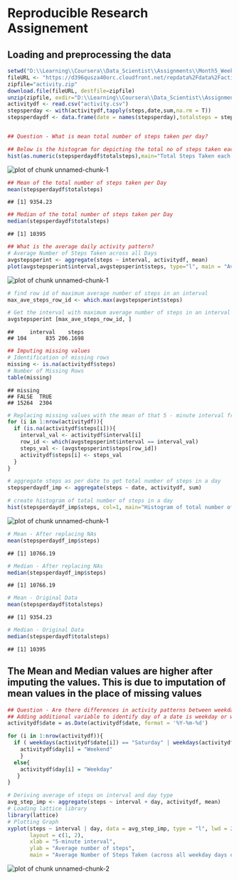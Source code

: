 # Reproducible Research Assignement

## Loading and preprocessing the data

```r
setwd("D:\\Learning\\Coursera\\Data_Scientist\\Assignments\\Month5_Week2")
fileURL <- "https://d396qusza40orc.cloudfront.net/repdata%2Fdata%2Factivity.zip"
zipfile="activity.zip"
download.file(fileURL, destfile=zipfile)
unzip(zipfile, exdir="D:\\Learning\\Coursera\\Data_Scientist\\Assignments\\Month5_Week2")
activitydf <- read.csv("activity.csv")
stepsperday <- with(activitydf,tapply(steps,date,sum,na.rm = T))
stepsperdaydf <- data.frame(date = names(stepsperday),totalsteps = stepsperday)


## Question - What is mean total number of steps taken per day?

## Below is the histogram for depicting the total no of steps taken each day
hist(as.numeric(stepsperdaydf$totalsteps),main="Total Steps Taken each day",xlab="Total No Of Steps Taken Per Day",col="red")
```

![plot of chunk unnamed-chunk-1](figure/unnamed-chunk-1-1.png)

```r
## Mean of the total number of steps taken per Day
mean(stepsperdaydf$totalsteps)
```

```
## [1] 9354.23
```

```r
## Median of the total number of steps taken per Day
median(stepsperdaydf$totalsteps)
```

```
## [1] 10395
```

```r
## What is the average daily activity pattern?
# Average Number of Steps Taken across all Days
avgstepsperint <- aggregate(steps ~ interval, activitydf, mean)
plot(avgstepsperint$interval,avgstepsperint$steps, type="l", main = "Average Steps Taken Per Interval ",ylab="Average Steps Taken", xlab="Interval") 
```

![plot of chunk unnamed-chunk-1](figure/unnamed-chunk-1-2.png)

```r
# find row id of maximum average number of steps in an interval
max_ave_steps_row_id <- which.max(avgstepsperint$steps)

# Get the interval with maximum average number of steps in an interval
avgstepsperint [max_ave_steps_row_id, ]
```

```
##     interval    steps
## 104      835 206.1698
```

```r
## Imputing missing values
# Identification of missing rows
missing <- is.na(activitydf$steps)
# Number of Missing Rows
table(missing)
```

```
## missing
## FALSE  TRUE 
## 15264  2304
```

```r
# Replacing missing values with the mean of that 5 - minute interval from above derived data frame
for (i in 1:nrow(activitydf)){
  if (is.na(activitydf$steps[i])){
    interval_val <- activitydf$interval[i]
    row_id <- which(avgstepsperint$interval == interval_val)
    steps_val <- (avgstepsperint$steps[row_id])
    activitydf$steps[i] <- steps_val
  }
}

# aggregate steps as per date to get total number of steps in a day
stepsperdaydf_imp <- aggregate(steps ~ date, activitydf, sum)

# create histogram of total number of steps in a day
hist(stepsperdaydf_imp$steps, col=1, main="Histogram of total number of steps per day (Imputed)", xlab="Total number of steps in a day")
```

![plot of chunk unnamed-chunk-1](figure/unnamed-chunk-1-3.png)

```r
# Mean - After replacing NAs
mean(stepsperdaydf_imp$steps)
```

```
## [1] 10766.19
```

```r
# Median - After replacing NAs
median(stepsperdaydf_imp$steps)
```

```
## [1] 10766.19
```

```r
# Mean - Original Data 
mean(stepsperdaydf$totalsteps)
```

```
## [1] 9354.23
```

```r
# Median - Original Data
median(stepsperdaydf$totalsteps)
```

```
## [1] 10395
```

## The Mean and Median values are higher after imputing the values. This is due to imputation of mean values in the place of missing values


```r
## Question - Are there differences in activity patterns between weekdays and weekends?
## Adding additional variable to identify day of a date is weekday or weekend
activitydf$date = as.Date(activitydf$date, format = '%Y-%m-%d') 

for (i in 1:nrow(activitydf)){
  if ( weekdays(activitydf$date[i]) == "Saturday" | weekdays(activitydf$date[i]) == "Sunday") {
	activitydf$day[i] = "Weekend"
	}	
  else{
	activitydf$day[i] = "Weekday"
   }	
}

# Deriving average of steps on interval and day type
avg_step_imp <- aggregate(steps ~ interval + day, activitydf, mean)
# Loading lattice library
library(lattice)
# Plotting Graph
xyplot(steps ~ interval | day, data = avg_step_imp, type = "l", lwd = 2,
       layout = c(1, 2), 
       xlab = "5-minute interval", 
       ylab = "Average number of steps",
       main = "Average Number of Steps Taken (across all weekday days or weekend days)")
```

![plot of chunk unnamed-chunk-2](figure/unnamed-chunk-2-1.png)
